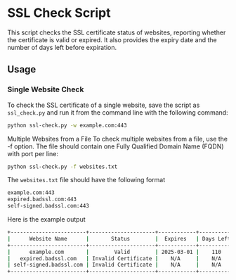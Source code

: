 # SSL Check Script

This script checks the SSL certificate status of websites, reporting whether the certificate is valid or expired. It also provides the expiry date and the number of days left before expiration.

## Usage

### Single Website Check
To check the SSL certificate of a single website, save the script as `ssl_check.py` and run it from the command line with the following command:

```bash
python ssl-check.py -w example.com:443
```

Multiple Websites from a File
To check multiple websites from a file, use the -f option. The file should contain one Fully Qualified Domain Name (FQDN) with port per line:
```bash
python ssl-check.py -f websites.txt
```

The `websites.txt` file should have the following format
```bash
example.com:443
expired.badssl.com:443
self-signed.badssl.com:443
```
Here is the example output
```bash
+------------------------+---------------------+------------+-----------+
|      Website Name      |       Status        |  Expires   | Days Left |
+------------------------+---------------------+------------+-----------+
|      example.com       |        Valid        | 2025-03-01 |    110    |
|   expired.badssl.com   | Invalid Certificate |    N/A     |    N/A    |
| self-signed.badssl.com | Invalid Certificate |    N/A     |    N/A    |
+------------------------+---------------------+------------+-----------+
```

